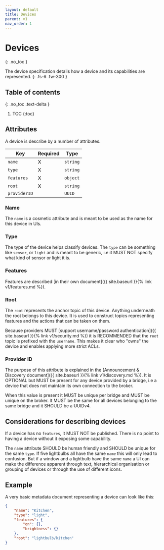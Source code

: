 ```yaml
---
layout: default
title: Devices
parent: v1
nav_order: 1
---
```


# Devices
{: .no_toc }

The device specification details how a device and its capabilities are
represented.
{: .fs-6 .fw-300 }

## Table of contents
{: .no_toc .text-delta }

1. TOC
{:toc}

## Attributes

A device is describe by a number of attributes.

| Key | Required | Type |
|---|---|---|
| `name` | X | `string` |
| `type` | X | `string` |
| `features` | X | `object` |
| `root` | X | `string` |
| `providerID` || `UUID` |

### Name

The `name` is a cosmetic attribute and is meant to be used as the name for this
device in UIs.

### Type

The type of the device helps classify devices. The `type` can be something
like `sensor`, or `light` and is meant to be generic, i.e it MUST NOT specify
what kind of sensor or light it is.

### Features

Features are described
[in their own document]({{ site.baseurl }}{% link v1/features.md %}).

### Root

The `root` represents the anchor topic of this device. Anything underneath
the root belongs to this device. It is used to construct topics representing
features and the actions that can be taken on them.

Because providers MUST
[support username/password authentication]({{ site.baseurl }}{% link v1/security.md %})
it is RECOMMENDED that the `root` topic is prefixed with the `username`. This
makes it clear who "owns" the device and enables applying more strict ACLs.

### Provider ID

The purpose of this attribute is explained in the [Announcement & Discovery
document]({{ site.baseurl }}{% link v1/discovery.md %}). It is OPTIONAL but
MUST be present for any device provided by a bridge, i.e a device that does
not maintain its own connection to the broker.

When this value is present it MUST be unique per bridge and MUST be unique
on the broker. It MUST be the same for all devices belonging to the same
bridge and it SHOULD be a UUIDv4.

## Considerations for describing devices

If a device has no `features`, it MUST NOT be published. There is no point to
having a device without it exposing some capability.

The `name` attribute SHOULD be human friendly and SHOULD be unique for the same
`type`. If five lightbulbs all have the same `name` this will only lead to
confusion. But if a window and a lightbulb have the same `name` a UI can make
the difference apparent through text, hierarchical organisation or grouping of
devices or through the use of different icons.

## Example

A very basic metadata document representing a device can look like this:

```json
{
    "name": "Kitchen",
    "type": "light",
    "features": {
        "on": {},
        "brightness": {}
    },
    "root": "lightbulb/kitchen"
}
```
